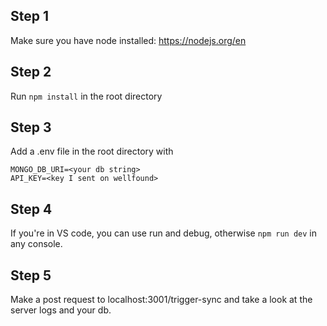 ## Step 1

Make sure you have node installed: https://nodejs.org/en

## Step 2

Run ```npm install``` in the root directory

## Step 3

Add a .env file in the root directory with 

```
MONGO_DB_URI=<your db string>
API_KEY=<key I sent on wellfound>
```

## Step 4

If you're in VS code, you can use run and debug, otherwise ```npm run dev``` in any console.

## Step 5

Make a post request to localhost:3001/trigger-sync and take a look at the server logs and your db.
